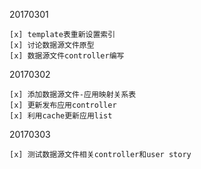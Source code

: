 20170301

    [x] template表重新设置索引 
    [x] 讨论数据源文件原型
    [x] 数据源文件controller编写

20170302

    [x] 添加数据源文件-应用映射关系表
    [x] 更新发布应用controller
    [x] 利用cache更新应用list

20170303

    [x] 测试数据源文件相关controller和user story
